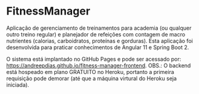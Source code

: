 # FitnessManager

Aplicação de gerenciamento de treinamentos para academia (ou qualquer outro treino regular) e planejador de refeições com contagem de macro nutrientes (calorias, carboidratos, proteínas e gorduras).
Esta aplicação foi desenvolvida para praticar conhecimentos de Angular 11 e Spring Boot 2.

O sistema está implantado no GitHub Pages e pode ser acessado por: https://andreepdias.github.io/fitness-manager-frontend. 
OBS.: O backend está hospeado em plano GRATUITO no Heroku, portanto a primeira requisição pode demorar (até que a máquina virtural do Heroku seja iniciada).

